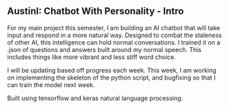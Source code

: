 ## AustinI: Chatbot With Personality - Intro

For my main project this semester, I am building an AI chatbot that will take input and respond in a more natural way. Designed to combat the staleness of other AI, 
this intelligence can hold normal conversations. I trained it on a .json of questions and answers built around my normal speech. This includes things like more vibrant and less stiff word choice.  
  
I will be updating based off progress each week. This week, I am working on implementing the skeleton of the python script, and bugfixing so that I can train the model next week.  
  
Built using tensorflow and keras natural language processing.
